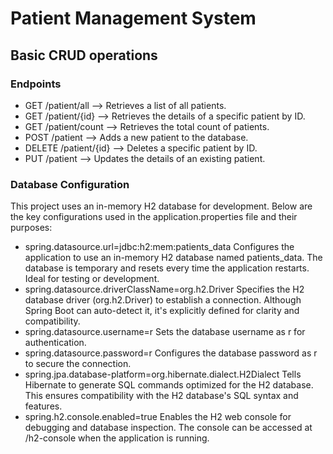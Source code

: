 # Patient Management System

## Basic CRUD operations

### Endpoints

- GET /patient/all --> Retrieves a list of all patients.
- GET /patient/{id} --> Retrieves the details of a specific patient by ID.
- GET /patient/count --> Retrieves the total count of patients.
- POST /patient --> Adds a new patient to the database.
- DELETE /patient/{id} --> Deletes a specific patient by ID.
- PUT /patient --> Updates the details of an existing patient.

### Database Configuration
This project uses an in-memory H2 database for development. Below are the key configurations used in the application.properties file and their purposes:

- spring.datasource.url=jdbc:h2:mem:patients_data
  Configures the application to use an in-memory H2 database named patients_data. The database is temporary and resets every time the application restarts. Ideal for testing or development.
- spring.datasource.driverClassName=org.h2.Driver
  Specifies the H2 database driver (org.h2.Driver) to establish a connection. Although Spring Boot can auto-detect it, it's explicitly defined for clarity and compatibility.
- spring.datasource.username=r
  Sets the database username as r for authentication.
- spring.datasource.password=r
  Configures the database password as r to secure the connection.
- spring.jpa.database-platform=org.hibernate.dialect.H2Dialect
  Tells Hibernate to generate SQL commands optimized for the H2 database. This ensures compatibility with the H2 database's SQL syntax and features.
- spring.h2.console.enabled=true
  Enables the H2 web console for debugging and database inspection. The console can be accessed at /h2-console when the application is running.
